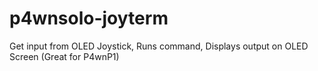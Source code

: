 # p4wnsolo-joyterm
Get input from OLED Joystick, Runs command, Displays output on OLED Screen (Great for P4wnP1)
